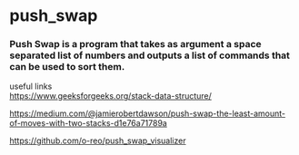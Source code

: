 # push_swap
### Push Swap is a program that takes as argument a space separated list of numbers and outputs a list of commands that can be used to sort them.
useful links <br />
https://www.geeksforgeeks.org/stack-data-structure/ 

https://medium.com/@jamierobertdawson/push-swap-the-least-amount-of-moves-with-two-stacks-d1e76a71789a

https://github.com/o-reo/push_swap_visualizer


